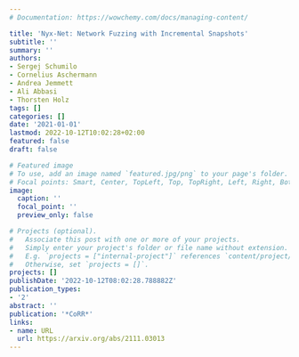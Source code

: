 ```yaml
---
# Documentation: https://wowchemy.com/docs/managing-content/

title: 'Nyx-Net: Network Fuzzing with Incremental Snapshots'
subtitle: ''
summary: ''
authors:
- Sergej Schumilo
- Cornelius Aschermann
- Andrea Jemmett
- Ali Abbasi
- Thorsten Holz
tags: []
categories: []
date: '2021-01-01'
lastmod: 2022-10-12T10:02:28+02:00
featured: false
draft: false

# Featured image
# To use, add an image named `featured.jpg/png` to your page's folder.
# Focal points: Smart, Center, TopLeft, Top, TopRight, Left, Right, BottomLeft, Bottom, BottomRight.
image:
  caption: ''
  focal_point: ''
  preview_only: false

# Projects (optional).
#   Associate this post with one or more of your projects.
#   Simply enter your project's folder or file name without extension.
#   E.g. `projects = ["internal-project"]` references `content/project/deep-learning/index.md`.
#   Otherwise, set `projects = []`.
projects: []
publishDate: '2022-10-12T08:02:28.788882Z'
publication_types:
- '2'
abstract: ''
publication: '*CoRR*'
links:
- name: URL
  url: https://arxiv.org/abs/2111.03013
---
```

